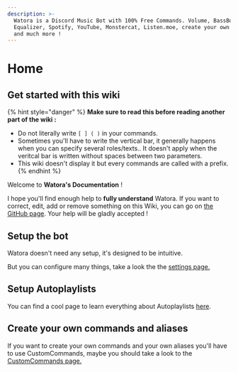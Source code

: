 ```yaml
---
description: >-
  Watora is a Discord Music Bot with 100% Free Commands. Volume, BassBoost,
  Equalizer, Spotify, YouTube, Monstercat, Listen.moe, create your own commands
  and much more !
---
```


# Home

## Get started with this wiki

{% hint style="danger" %}
 **Make sure to read this before reading another part of the wiki :**

* Do not literally write `[ ] ( )` in your commands. 
* Sometimes you'll have to write the vertical bar, it generally happens when you can specify several roles/texts.. It doesn't apply when the veritcal bar is written without spaces between two parameters.
* This wiki doesn't display it but every commands are called with a prefix.
{% endhint %}

Welcome to **Watora's Documentation** !

I hope you'll find enough help to **fully understand** Watora. If you want to correct, edit, add or remove something on this Wiki, you can go on [the GitHub page](https://github.com/Zenrac/watora-doc). Your help will be gladly accepted ! 

## Setup the bot

Watora doesn't need any setup, it's designed to be intuitive.

But you can configure many things, take a look the the [settings page.](configuration/settings.md)

## Setup Autoplaylists

You can find a cool page to learn everything about Autoplaylists [here](features/autoplaylists.md).

## Create your own commands and aliases

If you want to create your own commands and your own aliases you'll have to use CustomCommands, maybe you should take a look to the[ CustomCommands page.](features/customcommands.md)

